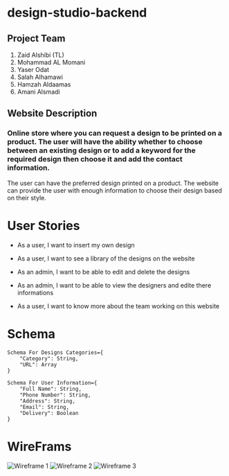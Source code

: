 # design-studio-backend

## Project Team

1. Zaid Alshibi (TL)
2. Mohammad AL Momani
3. Yaser Odat
4. Salah Alhamawi
5. Hamzah Aldaamas
6. Amani Alsmadi


## Website Description

### Online store where you can request a design to be printed on a product. The user will have the ability whether to choose between an existing design or to add a keyword for the required design then choose it and add the contact information.
The user can have the preferred design printed on a product.
The website can provide the user with enough information to choose their design based on their style.


# User Stories


* As a user, I want to insert my own design 

* As a user, I want to see a library of the designs on the website

* As an admin, I want to be able to edit and delete the designs

* As an admin, I want to be able to view the designers and edite there informations

* As a user, I want to know more about the team working on this website



# Schema

```
Schema For Designs Categories={
    "Category": String,
    "URL": Array
}
```

```
Schema For User Information={
    "Full Name": String,
    "Phone Number": String,
    "Address": String,
    "Email": String,
    "Delivery": Boolean
}
```

# WireFrams

![Wireframe 1](https://i.imgur.com/fv6MeOk.png)
![Wireframe 2](https://i.imgur.com/bHuwCZP.png)
![Wireframe 3](https://i.imgur.com/kxNDy16.png)
